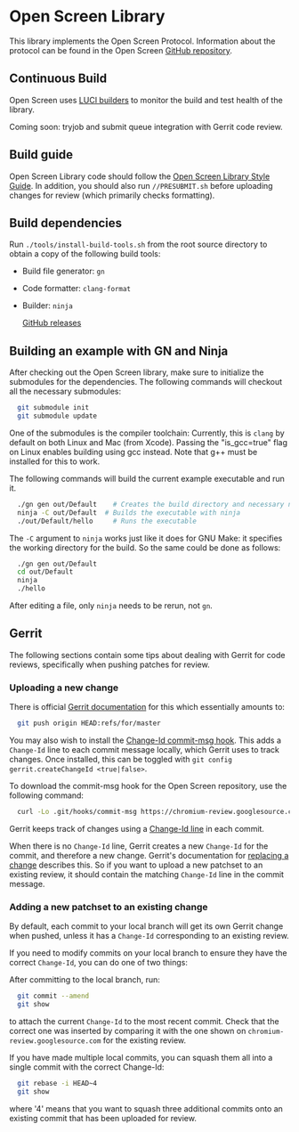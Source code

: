 # Open Screen Library

This library implements the Open Screen Protocol.  Information about the
protocol can be found in the Open Screen [GitHub
repository](https://github.com/webscreens/openscreenprotocol).

## Continuous Build

Open Screen uses [LUCI builders](https://ci.chromium.org/p/openscreen/builders)
to monitor the build and test health of the library.

Coming soon: tryjob and submit queue integration with Gerrit code review.

## Build guide

Open Screen Library code should follow the
[Open Screen Library Style Guide](docs/style_guide.md).  In addition, you should
also run `//PRESUBMIT.sh` before uploading changes for review (which primarily
checks formatting).

## Build dependencies

Run `./tools/install-build-tools.sh` from the root source directory to obtain a
copy of the following build tools:

 - Build file generator: `gn`
 - Code formatter: `clang-format`

 - Builder: `ninja`

   [GitHub releases](https://github.com/ninja-build/ninja/releases)

## Building an example with GN and Ninja

After checking out the Open Screen library, make sure to initialize the
submodules for the dependencies.  The following commands will checkout all the
necessary submodules:

``` bash
  git submodule init
  git submodule update
```

 One of the submodules is the compiler toolchain: Currently, this is `clang` by
 default on both Linux and  Mac (from Xcode). Passing the "is_gcc=true" flag on
 Linux enables building using gcc instead. Note that g++ must be installed
 for this to work.

The following commands will build the current example executable and run it.

``` bash
  ./gn gen out/Default    # Creates the build directory and necessary ninja files
  ninja -C out/Default  # Builds the executable with ninja
  ./out/Default/hello     # Runs the executable
```

The `-C` argument to `ninja` works just like it does for GNU Make: it specifies
the working directory for the build.  So the same could be done as follows:

``` bash
  ./gn gen out/Default
  cd out/Default
  ninja
  ./hello
```

After editing a file, only `ninja` needs to be rerun, not `gn`.

## Gerrit

The following sections contain some tips about dealing with Gerrit for code
reviews, specifically when pushing patches for review.

### Uploading a new change

There is official [Gerrit
documentation](https://gerrit-documentation.storage.googleapis.com/Documentation/2.14.7/user-upload.html#push_create)
for this which essentially amounts to:

``` bash
  git push origin HEAD:refs/for/master
```

You may also wish to install the
[Change-Id commit-msg hook](https://gerrit-documentation.storage.googleapis.com/Documentation/2.14.7/cmd-hook-commit-msg.html).
This adds a `Change-Id` line to each commit message locally, which Gerrit uses
to track changes.  Once installed, this can be toggled with `git config
gerrit.createChangeId <true|false>`.

To download the commit-msg hook for the Open Screen repository, use the
following command:

```bash
  curl -Lo .git/hooks/commit-msg https://chromium-review.googlesource.com/tools/hooks/commit-msg
```

Gerrit keeps track of changes using a [Change-Id
line](https://gerrit-documentation.storage.googleapis.com/Documentation/2.14.7/user-changeid.html)
in each commit.

When there is no `Change-Id` line, Gerrit creates a new `Change-Id` for the
commit, and therefore a new change.  Gerrit's documentation for
[replacing a change](https://gerrit-documentation.storage.googleapis.com/Documentation/2.14.7/user-upload.html#push_replace)
describes this.  So if you want to upload a new patchset to an existing review,
it should contain the matching `Change-Id` line in the commit message.

### Adding a new patchset to an existing change

By default, each commit to your local branch will get its own Gerrit change when
pushed, unless it has a `Change-Id` corresponding to an existing review.

If you need to modify commits on your local branch to ensure they have the
correct `Change-Id`, you can do one of two things:

After committing to the local branch, run:

```bash
  git commit --amend
  git show
```

to attach the current `Change-Id` to the most recent commit. Check that the
correct one was inserted by comparing it with the one shown on
`chromium-review.googlesource.com` for the existing review.

If you have made multiple local commits, you can squash them all into a single
commit with the correct Change-Id:

```bash
  git rebase -i HEAD~4
  git show
```

where '4' means that you want to squash three additional commits onto an
existing commit that has been uploaded for review.

